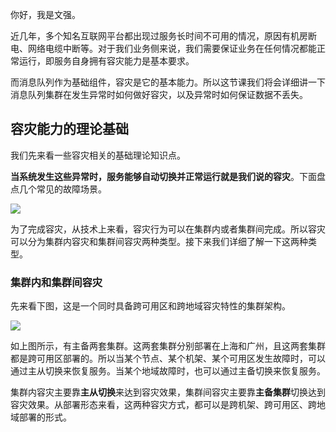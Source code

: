 你好，我是文强。

近几年，多个知名互联网平台都出现过服务长时间不可用的情况，原因有机房断电、网络电缆中断等。对于我们业务侧来说，我们需要保证业务在任何情况都能正常运行，即服务自身拥有容灾能力是基本要求。

而消息队列作为基础组件，容灾是它的基本能力。所以这节课我们将会详细讲一下消息队列集群在发生异常时如何做好容灾，以及异常时如何保证数据不丢失。

## 容灾能力的理论基础

我们先来看一些容灾相关的基础理论知识点。

**当系统发生这些异常时，服务能够自动切换并正常运行就是我们说的容灾**。下面盘点几个常见的故障场景。

![](https://static001.geekbang.org/resource/image/78/c3/78685dac13835fe3999aa816yy68b4c3.jpg?wh=1854x1174)

为了完成容灾，从技术上来看，容灾行为可以在集群内或者集群间完成。所以容灾可以分为集群内容灾和集群间容灾两种类型。接下来我们详细了解一下这两种类型。

### 集群内和集群间容灾

先来看下图，这是一个同时具备跨可用区和跨地域容灾特性的集群架构。

![](https://static001.geekbang.org/resource/image/d0/d9/d07dabc51c22cb85fd6d3372bd720bd9.jpg?wh=10666x6000)

如上图所示，有主备两套集群。这两套集群分别部署在上海和广州，且这两套集群都是跨可用区部署的。所以当某个节点、某个机架、某个可用区发生故障时，可以通过主从切换来恢复服务。当某个地域故障时，也可以通过主备切换来恢复服务。

集群内容灾主要靠**主从切换**来达到容灾效果，集群间容灾主要靠**主备集群**切换达到容灾效果。从部署形态来看，这两种容灾方式，都可以是跨机架、跨可用区、跨地域部署的形式。